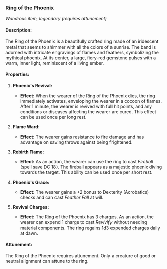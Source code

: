 ### Ring of the Phoenix

_Wondrous item, legendary (requires attunement)_

#### Description:

The Ring of the Phoenix is a beautifully crafted ring made of an iridescent metal that seems to shimmer with all the colors of a sunrise. The band is adorned with intricate engravings of flames and feathers, symbolizing the mythical phoenix. At its center, a large, fiery-red gemstone pulses with a warm, inner light, reminiscent of a living ember.

#### Properties:

1. **Phoenix's Revival:**
    
    - **Effect:** When the wearer of the Ring of the Phoenix dies, the ring immediately activates, enveloping the wearer in a cocoon of flames. After 1 minute, the wearer is revived with full hit points, and any conditions or diseases affecting the wearer are cured. This effect can be used once per long rest.
2. **Flame Ward:**
    
    - **Effect:** The wearer gains resistance to fire damage and has advantage on saving throws against being frightened.
3. **Rebirth Flame:**
    
    - **Effect:** As an action, the wearer can use the ring to cast _Fireball_ (spell save DC 18). The fireball appears as a majestic phoenix diving towards the target. This ability can be used once per short rest.
4. **Phoenix's Grace:**
    
    - **Effect:** The wearer gains a +2 bonus to Dexterity (Acrobatics) checks and can cast _Feather Fall_ at will.
5. **Revival Charges:**
    
    - **Effect:** The Ring of the Phoenix has 3 charges. As an action, the wearer can expend 1 charge to cast _Revivify_ without needing material components. The ring regains 1d3 expended charges daily at dawn.

#### Attunement:

The Ring of the Phoenix requires attunement. Only a creature of good or neutral alignment can attune to the ring.